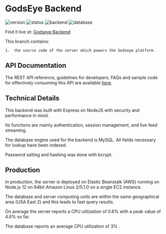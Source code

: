 # GodsEye Backend

![version](https://img.shields.io/static/v1?label=version&message=1.0.19&color=important&style=for-the-badge) ![status](https://img.shields.io/static/v1?label=status&message=production&color=blue&style=for-the-badge) ![backend](https://img.shields.io/static/v1?label=&message=Node.JS&color=success&style=for-the-badge&logo=Node.js) ![database](https://img.shields.io/static/v1?label=&message=MySQL&color=turquoise&style=for-the-badge&logo=mysql)

Find it live at: [Godseye Backend](http://godseye-env.eba-gpcz6ppk.us-east-2.elasticbeanstalk.com/)

This branch contains:

    1.  the source code of the server which powers the Godseye platform.


## API Documentation

The REST API reference, guidelines for developers, FAQs and sample code for effectively
consuming this API are available [here](https://documenter.getpostman.com/view/11664536/SzzdCLYo?version=latest).

## Technical Details

This backend was built with Express on NodeJS with security and performance in mind.

Its functions are mainly authentication, session management, and live feed streaming.

The database engine used for the backend is MySQL. All fields necessary for lookup
have been indexed.

Password salting and hashing was done with bcrypt.


## Production

In production, the server is deployed on Elastic Beanstalk (AWS) running on Node.js 12
on 64bit Amazon Linux 2/5.1.0 on a single EC2 instance.

The database and server computing units are within the same geographical area (USA East 2)
and this leads to fast query results.

On average the server reports a CPU utilization of 0.6% with a peak value of 4.6% so far.

The database reports an average CPU utilization of 3% .
